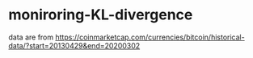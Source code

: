 # moniroring-KL-divergence

data are from https://coinmarketcap.com/currencies/bitcoin/historical-data/?start=20130429&end=20200302